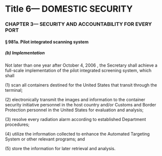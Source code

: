 
# Title 6— DOMESTIC SECURITY
### CHAPTER 3— SECURITY AND ACCOUNTABILITY FOR EVERY PORT
#### § 981a. Pilot integrated scanning system
##### (b) Implementation

Not later than one year after October 4, 2006 , the Secretary shall achieve a full-scale implementation of the pilot integrated screening system, which shall

(1) scan all containers destined for the United States that transit through the terminal;

(2) electronically transmit the images and information to the container security initiative personnel in the host country and/or Customs and Border Protection personnel in the United States for evaluation and analysis;

(3) resolve every radiation alarm according to established Department procedures;

(4) utilize the information collected to enhance the Automated Targeting System or other relevant programs; and

(5) store the information for later retrieval and analysis.
